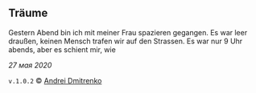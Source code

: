 ## Träume

Gestern Abend bin ich mit meiner Frau spazieren gegangen. Es war leer draußen, keinen Mensch trafen wir auf den Strassen. Es war nur 9 Uhr abends, aber es schient mir, wie 


_27 мая 2020_

`v.1.0.2` &copy; [Andrei Dmitrenko](https://admitrenko.github.io/blog)
